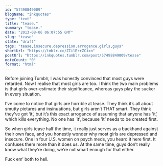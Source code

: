 ```yaml
---
id: "57498849009"
blogName: "inkquotes"
type: "text"
title: "tease."
summary: "tease."
date: "2013-08-06 06:07:55 GMT"
slug: "tease"
state: "draft"
tags: "tease,insecure,depression,arrogance,girls,guys"
shortUrl: "https://tmblr.co/ZIilErrZCixn"
postUrl: "https://inkquotes.tumblr.com/post/57498849009/tease"
noteCount: "0"
format: "html"
---
```


Before joining Tumblr, I was honestly convinced that most guys were retarded. Now I realise that most girls are too. I think the two main problems is that girls over-estimate their significance, whereas guys play the sucker in every situation.

I’ve come to notice that girls are horrible at tease. They think it’s all about smutty pictures and insinuations, but girls aren’t THAT smart. They think they’ve got ‘it’, but it’s this exact arrogance of assuming that anyone has 'it’, which kills everything. No one has 'it’, because 'it’ needs to be created first. 

So when girls tease half the time, it really just serves as a backhand against their own face, and you honestly wonder why most girls are depressed and insecure. One in four U.S. women on psych meds, you heard it here first. It confuses them more than it does us. At the same time, guys don’t really know what they’re doing, we’re not smart enough for that either. 

Fuck em’ both to hell.